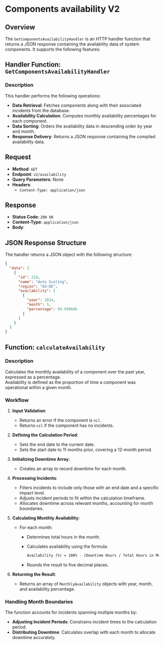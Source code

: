 # Components availability V2

## Overview

The `GetComponentsAvailabilityHandler` is an HTTP handler function
that returns a JSON response containing the availability data of
system components. It supports the following features:

## Handler Function: `GetComponentsAvailabilityHandler`

### Description

This handler performs the following operations:

- **Data Retrieval**: Fetches components along with their associated incidents from the database.
- **Availability Calculation**: Computes monthly availability percentages for each component.
- **Data Sorting**: Orders the availability data in descending order by year and month.
- **Response Delivery**: Returns a JSON response containing the compiled availability data.

## Request

- **Method**: `GET`
- **Endpoint**: `v2/availability`
- **Query Parameters**: None
- **Headers**:
  - `Content-Type: application/json`

## Response

- **Status Code**: `200 OK`
- **Content-Type**: `application/json`
- **Body**:

## JSON Response Structure

The handler returns a JSON object with the following structure:

```json
{
  "data": [
    {
      "id": 218,
      "name": "Auto Scaling",
      "region": "EU-DE",
      "availability": [
        {
          "year": 2024,
          "month": 5,
          "percentage": 99.999666
        }
      ]
    }
  ]
}
```

## Function: `calculateAvailability`

### Description

Calculates the monthly availability of a component over the past year, expressed as a percentage.   
Availability is defined as the proportion of time a component was operational within a given month.

### Workflow

1. **Input Validation**:
   - Returns an error if the component is `nil`.
   - Returns `nil` if the component has no incidents.

2. **Defining the Calculation Period**:
   - Sets the end date to the current date.
   - Sets the start date to 11 months prior, covering a 12-month period.

3. **Initializing Downtime Array**:
   - Creates an array to record downtime for each month.

4. **Processing Incidents**:
   - Filters incidents to include only those with an end date and a specific impact level.
   - Adjusts incident periods to fit within the calculation timeframe.
   - Allocates downtime across relevant months, accounting for month boundaries.

5. **Calculating Monthly Availability**:
   - For each month:
     - Determines total hours in the month.
     - Calculates availability using the formula:

       ```markdown
       Availability (%) = 100% - (Downtime Hours / Total Hours in Month) × 100%
       ```

     - Rounds the result to five decimal places.

6. **Returning the Result**:
   - Returns an array of `MonthlyAvailability` objects with year, month, and availability percentage.

### Handling Month Boundaries

The function accounts for incidents spanning multiple months by:

- **Adjusting Incident Periods**: Constrains incident times to the calculation period.
- **Distributing Downtime**: Calculates overlap with each month to allocate downtime accurately.
